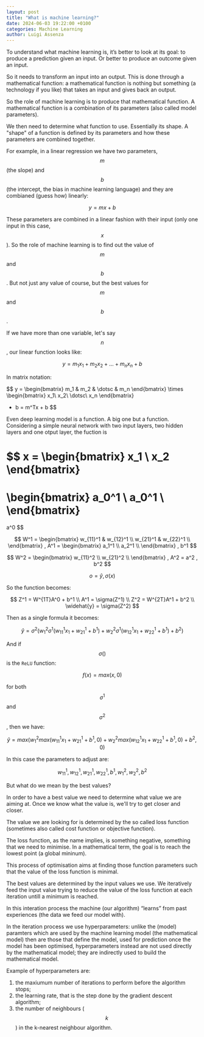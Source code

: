 ```yaml
---
layout: post
title: "What is machine learning?"
date: 2024-06-03 19:22:00 +0100
categories: Machine Learning
author: Luigi Assenza
---
```

<script src="https://cdn.mathjax.org/mathjax/latest/MathJax.js?config=TeX-AMS-MML_HTMLorMML" type="text/javascript">
</script>

To understand what machine learning is, it’s better to look at its goal: to produce a prediction given an input. Or better to produce an outcome given an input.

So it needs to transform an input into an output. This is done through a mathematical function: a mathematical function is nothing but something (a technology if you like) that takes an input and gives back an output.

So the role of machine learning is to produce that mathematical function.
A mathematical function is a combination of its parameters (also called model parameters).

We then need to determine what function to use. Essentially its shape.
A "shape" of a function is defined by its parameters and how these parameters are combined together.

For example, in a linear regression we have two parameters, $$m$$ (the slope) and $$b$$ (the intercept, the bias in machine learning language) and they are combianed (guess how) linearly:

$$y = mx + b$$

These parameters are combined in a linear fashion with their input (only one input in this case, $$x$$). So the role of machine learning is to find out the value of $$m$$ and $$b$$. But not just any value of course, but the best values for $$m$$ and $$b$$.

If we have more than one variable, let's say $$n$$, our linear function looks like:

$$y = m_1x_1 + m_2x_2 + \dotsc + m_nx_n + b$$

In matrix notation:

$$
y =
\begin{bmatrix}
m_1 & m_2 & \dotsc & m_n
\end{bmatrix} 
\times
\begin{bmatrix}
x_1\\
x_2\\
\dotsc\\
x_n
\end{bmatrix}
+ b
= m^Tx + b
$$

Even deep learning model is a function. A big one but a function.
Considering a simple neural network with two input layers, two hidden layers and one otput layer, the fuction is

$$
x =
\begin{bmatrix}
x_1 \\
x_2
\end{bmatrix}
=
\begin{bmatrix}
a_0^1 \\
a_0^1 \\
\end{bmatrix}
=
a^0
$$

$$
W^1 =
\begin{bmatrix}
w_{11}^1 & w_{12}^1 \\
w_{21}^1 & w_{22}^1 \\
\end{bmatrix}
,
A^1 =
\begin{bmatrix}
a_1^1 \\
a_2^1 \\
\end{bmatrix}
,
b^1
$$

$$
W^2 =
\begin{bmatrix}
w_{11}^2 \\
w_{21}^2 \\
\end{bmatrix}
,
A^2 = a^2
,
b^2
$$

$$
o =
\widehat{y}
,
\sigma(x)
$$

So the function becomes:

$$
Z^1 = W^{1T}A^0 + b^1 \\
A^1 = \sigma(Z^1) \\
Z^2 = W^{2T}A^1 + b^2 \\
\widehat{y} = \sigma(Z^2)
$$

Then as a single formula it becomes:

$$
\widehat{y} = 
    \sigma^2\Bigg(
        w_1^2
        \sigma^1\left(
            w_{11}^1x_1 + w_{21}^1 + b^1
        \right) 
        + 
        w_2^2
        \sigma^1\left(
            w_{12}^1x_1 + w_{22}^1 + b^1
        \right)
        +
        b^2
    \Bigg)
$$

And if $$\sigma()$$ is the `ReLU` function:

$$f(x) = max(x, 0)$$

for both $$\sigma^1$$ and $$\sigma^2$$, then we have:

$$
\widehat{y} = 
    max\Bigg(
        w_1^2
        max\left(
            w_{11}^1x_1 + w_{21}^1 + b^1,
            0
        \right) 
        + 
        w_2^2
        max\left(
            w_{12}^1x_1 + w_{22}^1 + b^1,
            0
        \right)
        +
        b^2,
        0
    \Bigg)
$$

In this case the parameters to adjust are:

$$w_{11}^1, w_{12}^1, w_{21}^1, w_{22}^1, b^1, w_1^2, w_2^2, b^2$$
 
But what do we mean by the best values?

In order to have a best value we need to determine what value we are aiming at. Once we know what the value is, we'll try to get closer and closer.

The value we are looking for is determined by the so called loss function (sometimes also called cost function or objective function).

The loss function, as the name implies, is something negative, something that we need to minimise. In a mathematical term, the goal is to reach the lowest point (a global mininum).

This process of optimisation aims at finding those function parameters such that the value of the loss function is minimal.

The best values are determined by the input values we use. We iteratively feed the input value trying to reduce the value of the loss function at each iteration untill a minimum is reached.

In this interation process the machine (our algorithm) “learns” from past experiences (the data we feed our model with).

In the iteration process we use hyperparameters: unlike the (model) paramters which are used by the machine learning model (the mathematical model) then are those that define the model, used for prediction once the model has been optimised, hyperparameters instead are not used directly by the mathematical model; they are indirectly used to build the mathematical model.

Example of hyperparameters are:
1. the maxiumum number of iterations to perform before the algorithm stops;
2. the learning rate, that is the step done by the gradient descent algorithm;
3. the number of neighbours ($$k$$) in the k-nearest neighbour algorithm.